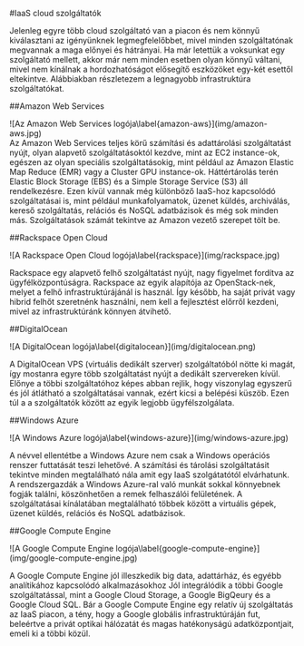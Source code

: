 #IaaS cloud szolgáltatók

Jelenleg egyre több cloud szolgáltató van a piacon és nem könnyű kiválasztani az igényünknek legmegfelelőbbet, mivel minden szolgáltatónak megvannak a maga előnyei és hátrányai. Ha már letettük a voksunkat egy szolgáltató mellett, akkor már nem minden esetben olyan könnyű váltani, mivel nem kínálnak a hordozhatóságot elősegítő eszközöket egy-két esettől eltekintve. Alábbiakban részletezem a legnagyobb infrastruktúra szolgáltatókat.

##Amazon Web Services

<div id="amazon-aws">
![Az Amazon Web Services logója\label{amazon-aws}](img/amazon-aws.jpg)
</div>
Az Amazon Web Services teljes körű számítási és adattárolási szolgáltatást nyújt, olyan alapvető szolgáltatásoktól kezdve, mint az EC2 instance-ok, egészen az olyan speciális szolgáltatásokig, mint például az Amazon Elastic Map Reduce (EMR) vagy a Cluster GPU instance-ok. Háttértárolás terén Elastic Block Storage (EBS) és a Simple Storage Service (S3) áll rendelkezésre. Ezen kívül vannak még különböző IaaS-hoz kapcsolódó szolgáltatásai is, mint például munkafolyamatok, üzenet küldés, archiválás, kereső szolgáltatás, relációs és NoSQL adatbázisok és még sok minden más. Szolgáltatások számát tekintve az Amazon vezető szerepet tölt be.

##Rackspace Open Cloud

<div id="rackspace">
![A Rackspace Open Cloud logója\label{rackspace}](img/rackspace.jpg)
</div>

Rackspace egy alapvető felhő szolgáltatást nyújt, nagy figyelmet fordítva az ügyfélközpontúságra. Rackspace az egyik alapítója az OpenStack-nek, melyet a felhő infrastruktúrájánál is használ. Így később, ha saját privát vagy hibrid felhőt szeretnénk használni, nem kell a fejlesztést előrről kezdeni, mivel az infrastruktúránk könnyen átvihető.

##DigitalOcean

<div id="rackspace">
![A DigitalOcean logója\label{digitalocean}](img/digitalocean.png)
</div>

A DigitalOcean VPS (virtuális dedikált szerver) szolgáltatóból nötte ki magát, így mostanra egyre több szolgáltatást nyújt a dedikált szervereken kívül. Előnye a többi szolgáltatóhoz képes abban rejlik, hogy viszonylag egyszerű és jól átlátható a szolgáltatásai vannak, ezért kicsi a belépési küszöb. Ezen túl a a szolgáltatók között az egyik legjobb ügyfélszolgálata.

##Windows Azure

<div id="windows-azure">
![A Windows Azure logója\label{windows-azure}](img/windows-azure.jpg)
</div>

A névvel ellentétbe a Windows Azure nem csak a Windows operációs renszer futtatását teszi lehetővé. A számítási és tárolási szolgáltatásit tekintve minden megtalálható nála amit egy IaaS szolgátatótól elvárhatunk. A rendszergazdák a Windows Azure-ral való munkát sokkal könnyebnek fogják találni, köszönhetően a remek felhaszálói felületének. A szolgáltatásai kínálatában megtalálható többek között a virtuális gépek, üzenet küldés, relációs és NoSQL adatbázisok.

##Google Compute Engine

<div id="google-compute-engine">
![A Google Compute Engine logója\label{google-compute-engine}](img/google-compute-engine.jpg)
</div>

A Google Compute Engine jól illeszkedik big data, adattárház, és egyébb analítikához kapcsolódó alkalmazásokhoz Jól integrálódik a többi Google szolgáltatással, mint a Google Cloud Storage, a Google BigQeury és a Google Cloud SQL. Bár a Google Compute Engine egy relatív új szolgáltatás az IaaS piacon, a tény, hogy a Google globális infrastruktúráján fut, beleértve a privát optikai hálózatát és magas hatékonyságú adatközpontjait, emeli ki a többi közül.
